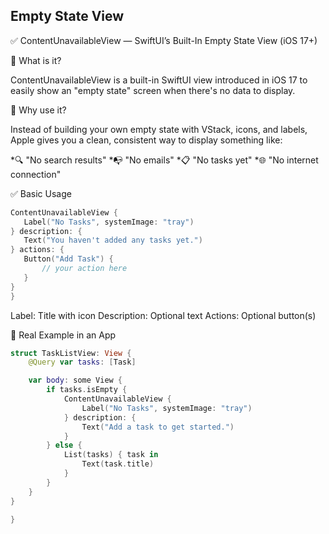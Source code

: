 ## Empty State View

✅ ContentUnavailableView — SwiftUI’s Built-In Empty State View (iOS 17+)

📌 What is it?

ContentUnavailableView is a built-in SwiftUI view introduced in iOS 17 to easily show an "empty state" screen when there's no data to display.

🧠 Why use it?

Instead of building your own empty state with VStack, icons, and labels, Apple gives you a clean, consistent way to display something like:

*🔍 "No search results"
*📭 "No emails"
*📋 "No tasks yet"
*🌐 "No internet connection"


✅ Basic Usage

 ```swift
ContentUnavailableView {
    Label("No Tasks", systemImage: "tray")
} description: {
    Text("You haven't added any tasks yet.")
} actions: {
    Button("Add Task") {
        // your action here
    }
}
}
```
Label: Title with icon
Description: Optional text
Actions: Optional button(s)


🧩 Real Example in an App

```swift
struct TaskListView: View {
    @Query var tasks: [Task]

    var body: some View {
        if tasks.isEmpty {
            ContentUnavailableView {
                Label("No Tasks", systemImage: "tray")
            } description: {
                Text("Add a task to get started.")
            }
        } else {
            List(tasks) { task in
                Text(task.title)
            }
        }
    }
}

}
```
